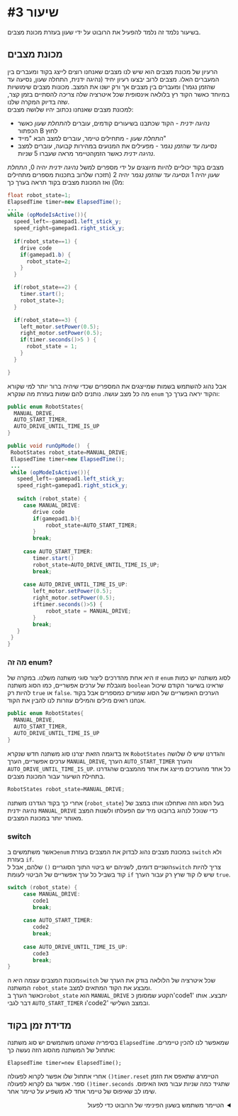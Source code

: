 # שיעור #3 
בשיעור נלמד זה נלמד להפעיל את הרובוט על ידי שעון בעזרת מכונת מצבים.  
## מכונת מצבים 
הרעיון של מכונת מצבים הוא שיש לנו מצבים שאנחנו רוצים לייצג בקוד ומעברים בין המעברים האלו. מצבים לרוב יבצעו רעיון יחיד (נהיגה ידנית, התחלה שעון, נסיעה עד שהזמן נגמר) ומעברים בין מצבים אך ורק ישנו את המצב. מכונות מצבים שימושיות במיוחד כאשר הקוד רץ בלולאה אינסופית שכל איטרציה שלה צריכה להסתיים בזמן קצר, שזה בדיוק המקרה שלנו.  
למכונת מצבים שאנחנו נכתוב יהיו שלושה מצבים:  
  * *נהיגה ידנית* - הקוד שכתבנו בשיעורים קודמים, עוברים ל*התחלת שעון* כאשר הכפתור B לחוץ  
  * *התחלת שעון* - מתחילים טיימר, עוברים למצב הבא "מייד"  
  * *נסיעה עד שהזמן נגמר* - מפעילים את המנועים במהירות קבועה, עוברים למצב *נהיגה ידנית* כאשר הזמןהטיימר מראה שעברו 5 שניות.
    
 מצבים בקוד יכוליים להיות מיוצגים על ידי מספרים למשל *נהיגה ידנית* יהיה 0, *התחלת שעון* יהיה 1 ו*נסיעה עד שהזמן נגמר* יהיה 2 (תזכרו שלרוב בתכנות מספרים מתחילים מ0) ואז המכונת מצבים בקוד תראה בערך כך:
```java
float robot_state=1;
ElapsedTime timer=new ElapsedTime();
...
while (opModeIsActive()){
  speed_left=-gamepad1.left_stick_y;
  speed_right=gamepad1.right_stick_y;
 
  if(robot_state==1) {
    drive code
    if(gamepad1.b) {
      robot_state=2;
    }
  }

  if(robot_state==2) {
    timer.start();
    robot_state=3;
  }

  if(robot_state==3) {
    left_motor.setPower(0.5);
    right_motor.setPower(0.5);
    if(timer.seconds()>5 ) {
      robot_state = 1;
    }
  }

}
```
 אבל נהוג להשתמש בשמות שמייצגים את המספרים שכדי שיהיה ברור יותר למי שקורא מה כל מצב עושה. נותנים להם שמות בעזרת מה שנקרא `enum` והקוד יראה בערך כך:  
 ```java
public enum RobotStates{
   MANUAL_DRIVE,
   AUTO_START_TIMER,
   AUTO_DRIVE_UNTIL_TIME_IS_UP
} 

public void runOpMode()  {
  RobotStates robot_state=MANUAL_DRIVE;
  ElapsedTime timer=new ElapsedTime();
  ...
  while (opModeIsActive()){
    speed_left=-gamepad1.left_stick_y;
    speed_right=gamepad1.right_stick_y;
   
    switch (robot_state) {
      case MANUAL_DRIVE:
         drive code
         if(gamepad1.b){
             robot_state=AUTO_START_TIMER;
         }
         break;
  
      case AUTO_START_TIMER:
         timer.start()
         robot_state=AUTO_DRIVE_UNTIL_TIME_IS_UP;
         break;
  
      case AUTO_DRIVE_UNTIL_TIME_IS_UP:
         left_motor.setPower(0.5);
         right_motor.setPower(0.5);
         iftimer.seconds()>5) {
             robot_state = MANUAL_DRIVE;
         }
         break;
    }
  }
}
```
  
### מה זה enum?  
  
זו היא אחת  מהדרכים ליצור סוגי משתנה משלנו. במקרה של `enum` לסוג משתנה יש כמות מוגבלת של ערכים אפשריים, כמו הסוג משתנה `boolean` שראינו בשיעור הקודם שיכול להיות רק `true` או `false`. הערכים האפשריים של הסוג שמורים כמספרים אבל בקוד אנחנו רואים מילים והמילים עוזרות לנו להבין את הקוד.  


 ```java
public enum RobotStates{
   MANUAL_DRIVE,
   AUTO_START_TIMER,
   AUTO_DRIVE_UNTIL_TIME_IS_UP
}
```  

 אז בדוגמה הזאת יצרנו סוג משתנה חדש שנקרא `RobotStates` והגדרנו שיש לו שלושה ערכים אפשריים, הערך `MANUAL_DRIVE`, הערך `AUTO_START_TIMER` והערך `AUTO_DRIVE_UNTIL_TIME_IS_UP`. כל אחד מהערכים מייצג את אחד מהמצבים שהגדרנו בתחילת השיעור עבור המכונת מצבים.  
   
   
 ```java
 RobotStates robot_state=MANUAL_DRIVE;
```
 אחרי כך בקוד הגדרנו משתנה (`robot_state`) בעל הסוג הזה ואתחלנו אותו במצב של נהיגה ידנית `MANUAL_DRIVE` כדי שנוכל לנהוג ברובוט מיד עם הפעלתו ולשנות המצב מאוחר יותר במכונת המצבים.  
    
 ### &#x200f;switch
   
 כאשר משתמשים ב`enum` במכונת מצבים נהוג לבדוק את המצבים  בעזרת `switch` ולא בעזרת `if`.  
 השניים דומים, לשניהם יש ביטוי התוך הסוגריים `()` שלהם, אבל ל`switch` צריך להיות קוד בשביל כל ערך אפשריים של הביטוי לעומת `if` שיש לו קוד שרץ רק עבור הערך `true`.  
 
 ```java  
switch (robot_state) {
      case MANUAL_DRIVE:
         code1
         break;
  
      case AUTO_START_TIMER:
         code2
         break;
  
      case AUTO_DRIVE_UNTIL_TIME_IS_UP:
         code3
         break;
}
```
  
מכונת המצבים עצמה היא ה`switch` שכל איטרציה של הלולאה בודק את הערך של המשתנה `robot_state` ומבצע את הקוד המתאים למצב.  
כאשר הערך ב`robot_state` הוא `MANUAL_DRIVE` הקטע שמסומן כ'code1' יתבצע. אותו דבר לגבי `AUTO_START_TIMER` ו'code2' ובמצב השלישי.  

  ## מדידת זמן בקוד  
  בסיפריה שאנחנו משתמשים יש סוג משתנה `ElapsedTime` שמאפשר לנו להכין טיימרים. אתחול של המשתנה מהסוג הזה נעשה כך:  
  
  `ElapsedTime timer=new ElapsedTime();`  
  
  אחרי אתחול שלו אפשר לקרוא לפעולה `()timer.reset` שתאפס את הזמן aהטיימר ספר. אפשר גם לקרוא לפעולה `()timer.seconds` שתגיד כמה שניות עבור מאז האיפוס. שימו לב שאיפוס של טיימר אחד לא משפיע על טיימר אחר.  
<details>
<summary dir="rtl">הטיימר משתמש בשעון הפינימי של  הרובוט כדי לפעול</summary>  
 
 בכל המחשבים (הרובוט מופעל על ידי מחשב קטן) יש שעון פנימי שסופר מעלה כל עוד המחשב יש חשמל.  שכאשר רוצים להתחיל למדוד זמן בקוד שומרים את הערך של השעון. כאשר רוצים לבדוק כמה זמן עבר פשוט מחסרים בין הערך העדכני של השעון והערך השמור בתחילת המדידה. `ElapsedTime` עובד בדיוק כך אבל נותן לזה שם שקל יותר להבין (וגם המרה נוחה בין ננו-שניות ושניות)
</details>
   




<!--
<details>
<summary dir="rtl">הגדרת משתנה חדש</summary>  
    
```java  
public void runOpMode()  {  
           
    DcMotor left_motor;
    DcMotor right_motor;
    float speed_left;
    float speed_right;
    boolean slow_robot; // המשתנה שיכיל את הערך מהכפתור 
    ...
    
}
```  
</details>  
-->
